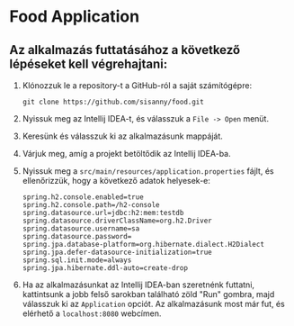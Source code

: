 # Food Application

## Az alkalmazás futtatásához a következő lépéseket kell végrehajtani: ##

1. Klónozzuk le a repository-t a GitHub-ról a saját számítógépre:

   ```
   git clone https://github.com/sisanny/food.git
   ```

2. Nyissuk meg az Intellij IDEA-t, és válasszuk a `File -> Open` menüt.

3. Keresünk és válasszuk ki az alkalmazásunk mappáját.

4. Várjuk meg, amíg a projekt betöltődik az Intellij IDEA-ba.

5. Nyissuk meg a `src/main/resources/application.properties` fájlt, és ellenőrizzük, hogy a következő adatok helyesek-e:

   ```
   spring.h2.console.enabled=true
   spring.h2.console.path=/h2-console
   spring.datasource.url=jdbc:h2:mem:testdb
   spring.datasource.driverClassName=org.h2.Driver
   spring.datasource.username=sa
   spring.datasource.password=
   spring.jpa.database-platform=org.hibernate.dialect.H2Dialect
   spring.jpa.defer-datasource-initialization=true
   spring.sql.init.mode=always
   spring.jpa.hibernate.ddl-auto=create-drop
   ```

6. Ha az alkalmazásunkat az Intellij IDEA-ban szeretnénk futtatni, kattintsunk a jobb felső sarokban található zöld "Run" gombra, majd válasszuk ki az `Application` opciót. Az alkalmazásunk most már fut, és elérhető a `localhost:8080` webcímen.

  